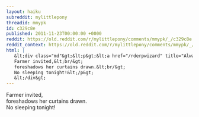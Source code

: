 ```yaml
---
layout: haiku
subreddit: mylittlepony
threadid: mmypk
id: c329c8e
published: 2011-11-23T00:00:00 +0000
reddit: https://old.reddit.com/r/mylittlepony/comments/mmypk/_/c329c8e
reddit_context: https://old.reddit.com/r/mylittlepony/comments/mmypk/_/c329c8e?context=3
html: |
   &lt;div class="md"&gt;&lt;p&gt;&lt;a href="/rderpwizard" title="Always Relevant / Apple Family Ears Escaped / Paper Bag Princess"&gt;&lt;/a&gt; 
   Farmer invited,&lt;br/&gt;
   foreshadows her curtains drawn.&lt;br/&gt;
   No sleeping tonight!&lt;/p&gt;
   &lt;/div&gt;
---
```


[](/rderpwizard "Always Relevant / Apple Family Ears Escaped / Paper Bag Princess") 
Farmer invited,  
foreshadows her curtains drawn.  
No sleeping tonight!